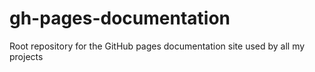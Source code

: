 # gh-pages-documentation
Root repository for the GitHub pages documentation site used by all my projects
